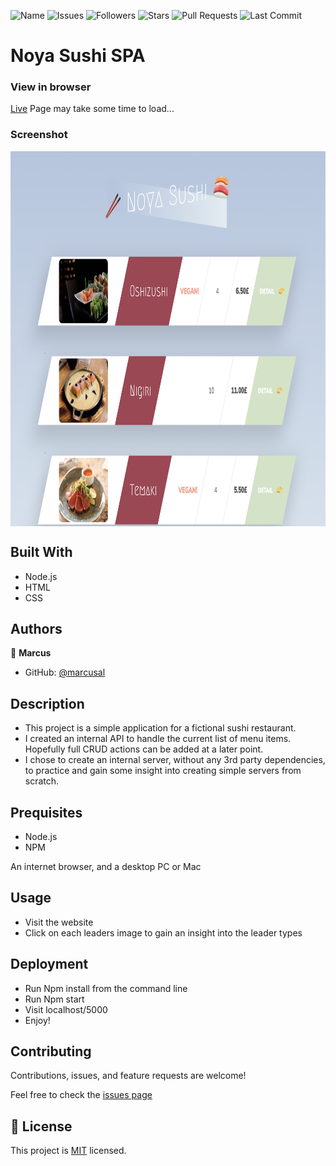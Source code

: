 ![Name](https://img.shields.io/badge/Marcus-Developer-red?style=for-the-badge)
![Issues](https://img.shields.io/github/issues/marcusal/noya-sushi?style=for-the-badge)
![Followers](https://img.shields.io/github/followers/marcusal?style=for-the-badge)
![Stars](https://img.shields.io/github/stars/marcusal?style=for-the-badge)
![Pull Requests](https://img.shields.io/github/issues-pr/marcusal/noya-sushi?style=for-the-badge)
![Last Commit](https://img.shields.io/github/last-commit/marcusal/noya-sushi?/main?style=for-the-badge)


# Noya Sushi SPA


### View in browser
[Live](https://noya-sushi.herokuapp.com/)
Page may take some time to load...

### Screenshot
<img align="center" alt="Screenshot" height="600px" src="Screenshot 2021-07-23 at 10.36.50.png"/>

## Built With

- Node.js
- HTML
- CSS

## Authors

👤 **Marcus**

- GitHub: [@marcusal](https://github.com/marcusal)

## Description

- This project is a simple application for a fictional sushi restaurant. 
- I created an internal API to handle the current list of menu items. Hopefully full CRUD actions can be added at a later point. 
- I chose to create an internal server, without any 3rd party dependencies, to practice and gain some insight into creating simple servers from scratch. 

## Prequisites

- Node.js
- NPM

An internet browser, and a desktop PC or Mac

## Usage

- Visit the website
- Click on each leaders image to gain an insight into the leader types

## Deployment

- Run Npm install from the command line
- Run Npm start
- Visit localhost/5000
- Enjoy!

## Contributing

Contributions, issues, and feature requests are welcome!

Feel free to check the [issues page](https://github.com/marcusal/noya-sushi/issues)

## 📝 License

This project is [MIT](LICENSE) licensed.
